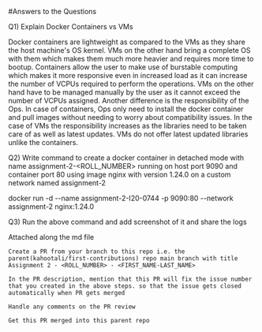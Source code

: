 #Answers to the Questions

Q1) Explain Docker Containers vs VMs

Docker containers are lightweight as compared to the VMs as they share the host machine's OS kernel. VMs on the other hand bring a complete OS with them which makes them much more heavier and requires more time to bootup. Containers allow the user to make use of burstable computing which makes it more responsive even in increased load as it can increase the number of VCPUs required to perform the operations. VMs on the other hand have to be managed manually by the user as it cannot exceed the number of VCPUs assigned. Another difference is the responsibility of the Ops. In case of containers, Ops only need to install the docker container and pull images without needing to worry about compatibility issues. In the case of VMs the responsibility increases as the libraries need to be taken care of as well as latest updates. VMs do not offer latest updated libraries unlike the containers.


Q2) Write command to create a docker container in detached mode with name assignment-2-<ROLL_NUMBER> running on host port 9090 and container port 80 using image nginx with version 1.24.0 on a custom network named assignment-2

docker run -d --name assignment-2-I20-0744 -p 9090:80 --network assignment-2 nginx:1.24.0


Q3) Run the above command and add screenshot of it and share the logs

Attached along the md file

    Create a PR from your branch to this repo i.e. the parent(kahootali/first-contributions) repo main branch with title Assignment 2 - <ROLL_NUMBER> - <FIRST_NAME-LAST_NAME>
   
    In the PR description, mention that this PR will fix the issue number that you created in the above steps. so that the issue gets closed automatically when PR gets merged
   
    Handle any comments on the PR review
   
    Get this PR merged into this parent repo

